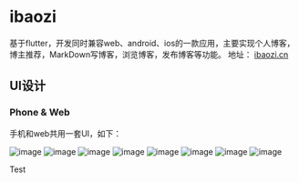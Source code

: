 # ibaozi

基于flutter，开发同时兼容web、android、ios的一款应用，主要实现个人博客，博主推荐，MarkDown写博客，浏览博客，发布博客等功能。
地址：
[ibaozi.cn](ibaozi.cn) 

## UI设计

### Phone & Web 
手机和web共用一套UI，如下：

![image](https://github.com/Papeone/ibaozi/raw/dev/file/account.jpeg)
![image](https://github.com/Papeone/ibaozi/raw/dev/file/any.jpeg)
![image](https://github.com/Papeone/ibaozi/raw/dev/file/any-web.jpeg)
![image](https://github.com/Papeone/ibaozi/raw/dev/file/blog.jpeg)
![image](https://github.com/Papeone/ibaozi/raw/dev/file/marco.jpg)
![image](https://github.com/Papeone/ibaozi/raw/dev/file/marco-web.jpg)
![image](https://github.com/Papeone/ibaozi/raw/dev/file/xiaozhang.jpeg)
![image](https://github.com/Papeone/ibaozi/raw/dev/file/xiaozhang-web.jpg)


Test
